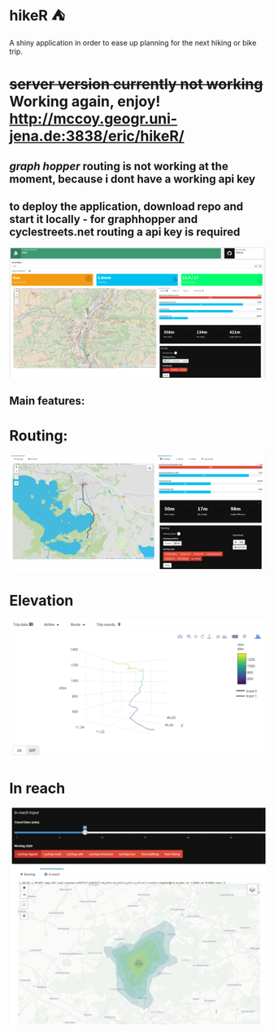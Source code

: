 # hikeR :tent:
A shiny application in order to ease up planning for the next hiking or bike trip.

# ~~server version currently not working~~ Working again, enjoy! http://mccoy.geogr.uni-jena.de:3838/eric/hikeR/

## *graph hopper* routing is not working at the moment, because i dont have a working api key
## to deploy the application, download repo and start it locally - for graphhopper and cyclestreets.net routing a api key is required

![App deck](./figures/screen1.png)

## Main features:

# Routing:
![App deck](./figures/routing.png)

# Elevation

![3D_plot](./figures/screen2.png)

# In reach

![App deck](./figures/in_reach.png)
